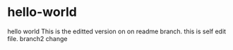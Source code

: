 # hello-world
hello world
This is the editted version on on readme branch.
this is self edit file.
branch2 change
